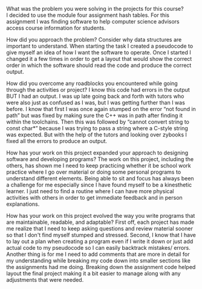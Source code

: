 What was the problem you were solving in the projects for this course?  
I decided to use the module four assignment hash tables. For this assignment I was finding software to help computer science advisors access course information for students. 

How did you approach the problem? Consider why data structures are important to understand.
When starting the task I created a pseudocode to give myself an idea of how I want the software to operate. Once I started I changed it a few times in order to get a layout that would show the correct order in which the software should read the code and produce the correct output. 

How did you overcome any roadblocks you encountered while going through the activities or project?
I know this code had errors in the output BUT I had an output. I was up late going back and forth with tutors who were also just as confused as I was, but I was getting further than I was before. I know that first I was once again stumped on the error “not found in path” but was fixed by making sure the C++ was in path after finding it within the toolchains. Then this was followed by “cannot convert string to const char*” because I was trying to pass a string where a C-style string was expected. But with the help of the tutors and looking over zybooks I fixed all the errors to produce an output.

How has your work on this project expanded your approach to designing software and developing programs?
The work on this project, including the others, has shown me I need to keep practicing whether it be school work practice where I go over material or doing some personal programs to understand different elements. Being able to sit and focus has always been a challenge for me especially since I have found myself to be a kinesthetic learner. I just need to find a routine where I can have more physical activities with others in order to get immediate feedback and in person explanations.  

How has your work on this project evolved the way you write programs that are maintainable, readable, and adaptable?
First off, each project has made me realize that I need to keep asking questions and review material sooner so that I don't find myself stumped and stressed. Second, I know that I have to lay out a plan when creating a program even if I write it down or just add actual code to my pseudocode so I can easily backtrack mistakes/ errors. Another thing is for me I need to add comments that are more in detail for my understanding while breaking my code down into smaller sections like the assignments had me doing. Breaking down the assignment code helped layout the final project making it a bit easier to manage along with any adjustments that were needed. 
